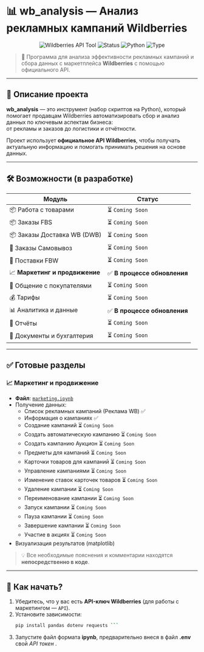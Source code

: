 # 📊 wb_analysis — Анализ рекламных кампаний Wildberries

<p align="center">
  <img src="https://img.shields.io/badge/Wildberries-API%20Tool-blue?logo=wildberries&logoColor=white" alt="Wildberries API Tool">
  <img src="https://img.shields.io/badge/Status-Under%20Development-orange?style=flat" alt="Status">
  <img src="https://img.shields.io/badge/Language-Python-yellow" alt="Python">
  <img src="https://img.shields.io/badge/Type-Data%20Analysis-brightgreen" alt="Type">
</p>

> 🚀 Программа для анализа эффективности рекламных кампаний и сбора данных с маркетплейса **Wildberries** с помощью официального API.

---

## 🌟 Описание проекта

**wb_analysis** — это инструмент (набор скриптов на Python), который помогает продавцам Wildberries автоматизировать сбор и анализ данных по ключевым аспектам бизнеса:  
от рекламы и заказов до логистики и отчётности.

Проект использует **официальное API Wildberries**, чтобы получать актуальную информацию и помогать принимать решения на основе данных.

---

## 🛠 Возможности (в разработке)

| Модуль | Статус |
|-------|--------|
| 📦 Работа с товарами | ⏳ `Coming Soon` |
| 📦 Заказы FBS | ⏳ `Coming Soon` |
| 📦 Заказы Доставка WB (DWB) | ⏳ `Coming Soon` |
| 🚚 Заказы Самовывоз | ⏳ `Coming Soon` |
| 🏬 Поставки FBW | ⏳ `Coming Soon` |
| 📈 **Маркетинг и продвижение** | ✅ **В процессе обновления** |
| 💬 Общение с покупателями | ⏳ `Coming Soon` |
| 💰 Тарифы | ⏳ `Coming Soon` |
| 📊 Аналитика и данные | ✅ **В процессе обновления** |
| 📑 Отчёты | ⏳ `Coming Soon` |
| 📄 Документы и бухгалтерия | ⏳ `Coming Soon` |

---

## ✅ Готовые разделы

### 📈 Маркетинг и продвижение
- **Файл**: [`marketing.ipynb`](marketing.ipynb)
- Получение данных:
  - Список рекламных кампаний (Реклама WB) ✅
  - Информация о кампаниях ✅
  - Создание кампаний ⏳ `Coming Soon`
  - Создать автоматическую кампанию ⏳ `Coming Soon` 
  - Создать кампанию Аукцион ⏳ `Coming Soon` 
  - Предметы для кампаний ⏳ `Coming Soon`
  - Карточки товаров для кампаний ⏳ `Coming Soon`
  - Управление кампаниями ⏳ `Coming Soon`
  - Изменение ставок карточек товаров ⏳ `Coming Soon`
  - Удаление кампании ⏳ `Coming Soon`
  - Переименование кампании ⏳ `Coming Soon`
  - Запуск кампании ⏳ `Coming Soon`
  - Пауза кампании ⏳ `Coming Soon`
  - Завершение кампании ⏳ `Coming Soon`
  - Участие в акциях ⏳ `Coming Soon`
- Визуализация результатов (matplotlib)

> 💡 Все необходимые пояснения и комментарии находятся **непосредственно в коде**.

---

## 🚀 Как начать?

1. Убедитесь, что у вас есть **API-ключ Wildberries** (для работы с маркетингом — `API`).
2. Установите зависимости:
   ```bash
   pip install pandas dotenv requests ```
3. Запустите файл формата **ipynb**, предварительно внеся в файл **.env** свой *API токен* .
